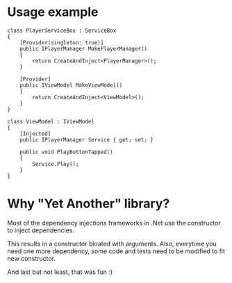 Usage example
===

```
class PlayerServiceBox : ServiceBox
{
    [Provider(singleton: true)]
    public IPlayerManager MakePlayerManager()
    {
        return CreateAndInject<PlayerManager>();
    }

    [Provider]
    public IViewModel MakeViewModel()
    {
        return CreateAndInject<ViewModel>();
    }
}

class ViewModel : IViewModel
{
    [Injected]
    public IPlayerManager Service { get; set; }

    public void PlayButtonTapped()
    {
        Service.Play();
    }
}
```

Why "Yet Another" library?
===

Most of the dependency injections frameworks in .Net use the constructor to inject dependencies.

This results in a constructor bloated with arguments.
Also, everytime you need one more dependency, some code and tests need to be modified to fit new constructor.

And last but not least, that was fun :)
